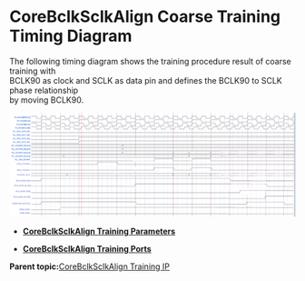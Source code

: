 # CoreBclkSclkAlign Coarse Training Timing Diagram

The following timing diagram shows the training procedure result of coarse training with<br /> BCLK90 as clock and SCLK as data pin and defines the BCLK90 to SCLK phase relationship<br /> by moving BCLK90.

![](GUID-47DA667A-150B-4212-AB57-1BECE2691379-low.png "BCLK90(Clk) SCLK(Dat)—Transition Detection")

-   **[CoreBclkSclkAlign Training Parameters](GUID-DFEE93D7-5860-4AA0-AF91-04B2925C08F5.md)**  

-   **[CoreBclkSclkAlign Training Ports](GUID-D63DCB8B-CB32-46DD-8691-5D41B5D46899.md)**  


**Parent topic:**[CoreBclkSclkAlign Training IP](GUID-9429F651-4C5C-416C-9BC8-002896701DED.md)

